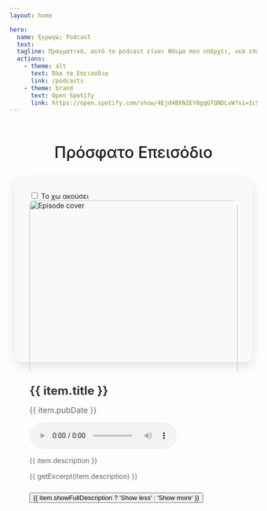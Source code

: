 ```yaml
---
layout: home

hero:
  name: ξερωγώ; Podcast
  text: 
  tagline: Πραγματικά, αυτό το podcast είναι θάυμα που υπάρχει, νεα επεισόδια κάθε 1 με 2 εβδομάδες.
  actions:
    - theme: alt
      text: Όλα τα Επεισόδια
      link: /podcasts
    - theme: brand
      text: Open Spotify
      link: https://open.spotify.com/show/4Ejd4BXN2EY8gqGTQNDLvW?si=1c95d71826884500
---
```

<div class="container">
<h1 style="font-size:24pt;font-weight:500;margin-bottom:0.6em;">Πρόσφατο Επεισόδιο</h1>
</div>
<div class="container">
    <div class="episode" v-for="item in items" :id="item.guid" :key="item.guid" v-bind:class="{ listened: !item.listened }">
      <div class="column">
        <input type="checkbox" v-model="item.listened" @change="markAsListened(item)" /> Το χω ακούσει
        <img class="cover-image" :src="item.image" alt="Episode cover" />
      </div>
      <div class="column">
        <h2 class="episode-title">{{ item.title }}</h2>
        <p class="episode-pubDate">{{ item.pubDate }}</p>
        <audio ref="audioel" controls @timeupdate="updateTimeStamp(item, $event)" @ended="checkAudioEnd(item)">
          <source :src="item.audio" type="audio/mpeg">
          Your browser does not support the audio element.
        </audio>
        <p class="episode-description" v-if="item.showFullDescription">{{ item.description }}</p>
        <p class="episode-description" v-else>{{ getExcerpt(item.description) }}</p>
        <button @click="toggleDescription(item)" class="show-more-button">{{ item.showFullDescription ? 'Show less' : 'Show more' }}</button>
      </div>
    </div>
  </div>

  
<script setup>
import { ref, onMounted, nextTick } from 'vue'
import VueCookies from 'vue-cookies';
import axios from 'axios';
const items = ref([])
const count = ref(0)
const audioel = ref(null);

function showItems(){
    console.log(items)
}

function updateTimeStamp(item, event) {
    const time = event.target.currentTime;
    VueCookies.set(item.guid+'time', time, '365d');
}

function getExcerpt(description) {
    const maxLength = 100;
    return description.length > maxLength ? description.slice(0, maxLength) + '...' : description;
}
function toggleDescription(item) {
    item.showFullDescription = !item.showFullDescription;
}

function markAsListened(episode) {
    episode.listened = true;
    VueCookies.set(episode.guid, true, '365d'); // Set the cookie to expire in 1 day
}

function checkListenedStatus(guid) {
    return VueCookies.get(guid);
}

function checkAudioEnd(guid) {
    VueCookies.remove(guid+'time');
    this.markAsListened(guid);
}

onMounted(async ()=>{
    const response = await axios.get('/feed/index.xml');

    const xmlData = response.data;
    const parser = new DOMParser();
    const xmlDoc = parser.parseFromString(xmlData, "text/xml");
    const xmlItems = xmlDoc.getElementsByTagName("item");


    const xmlItem = xmlItems[xmlItems.length-1];
    const title = xmlItem.getElementsByTagName('title')[0].textContent;
    const description = xmlItem.getElementsByTagName('description')[0].textContent;
    const pubDate = xmlItem.getElementsByTagName('pubDate')[0].textContent;
    const image = xmlItem.getElementsByTagName('itunes:image')[0].getAttribute('href');
    const audio = xmlItem.getElementsByTagName('enclosure')[0].getAttribute('url');
    const guid = xmlItem.getElementsByTagName('guid')[0].textContent;
    
    items.value.push({ title, description, pubDate,
      image, guid, audio, showFullDescription:false,
      listened: checkListenedStatus(guid)
    });
    
    await nextTick(()=>{
        items.value.forEach(item => {
          let savedTime = VueCookies.get(item.guid+'time');
          if (savedTime) {
             audioel.value[0].currentTime = savedTime;
          }
      });
    })
})
</script>




<style scoped>
.container {
  display: flex;
  flex-wrap: wrap;
 
  justify-content: center;
}

.episode {
  background-color: #f9f9f9;
   max-width: 700px;
  margin: 10px;
  padding: 20px;
  border-radius: 15px;
  box-shadow: 0 10px 20px rgba(0, 0, 0, 0.1);
  display: flex;
  flex-wrap: wrap;
}

.column {
  flex: 1;
  padding: 10px;
}

.cover-image {
  width: 100%;
  border-radius: 10px;
}

.episode-title {
  margin: 15px 0;
  color: #333;
  font-size: 24px;
}

.episode-pubDate {
  margin: 15px 0;
  color: #666;
  font-size: 16px;
}

.episode-description {
  margin: 15px 0;
  color: #666;
  font-size: 14px;
}

.show-more-button {
  margin-top: 10px;
}


.listened {
  box-shadow: 0 0 3px rgba(0, 255, 0, 0.2), 0 0 6px rgba(0, 255, 0, 0.2), 0 0 9px rgba(0, 255, 0, 0.2), 0 0 12px rgba(0, 255, 0, 0.2), 0 0 15px rgba(0, 255, 0, 0.2);
}
</style>
